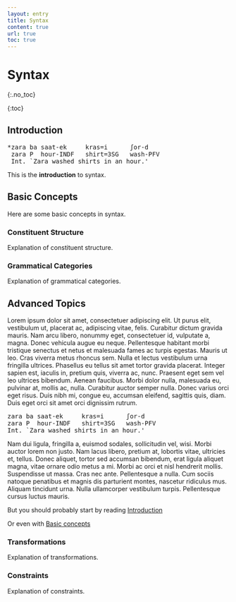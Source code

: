 ```yaml
---
layout: entry
title: Syntax
content: true
url: true
toc: true
---
```


# Syntax
{:.no_toc}

<!-- [Introduction](#introduction) -->
<!-- [Basic concepts](#basic-concepts) -->

{:toc}

## Introduction



<!-- (1)
<div class="example">
  <div class="all-align-units">
    <div class="align-unit">
      <div class="word">(1)</div>
      <div class="gloss">-</div>
    </div>
    <div class="align-unit">
      <div class="word">gol-aka</div>
      <div class="gloss">flower-DEF</div>
    </div>
    <div class="align-unit">
      <div class="word">a-tʃlus-et</div>
      <div class="gloss">IND-wither-3SG</div>
    </div>
  </div>
  <div class="free-transl">'The flower withers.'</div>
</div> -->



<pre class="gloss-code-block">
*zara ba saat-ek     kras=i      ʃor-d
 zara P  hour-INDF   shirt=3SG   wash-PFV
 Int. `Zara washed shirts in an hour.'
</pre>

<!-- <pre class="gloss-code-block">
zara ba saat-ek kras=i ʃor-d
zara P hour-INDF shirt=3SG wash-PFV
Int. `Zara washed shirts in an hour.'
</pre>


<pre class="gloss-code-block">
zara <strong>ba</strong> saat-ek    kras=i      ʃor-d
zara <strong>P</strong>  hour-INDF  shirt=3SG   wash-PFV
Int. `Zara washed ʒ@ɛæɡɔŋ shirts in an hour.'
</pre>

 -->

This is the **introduction** to syntax.


## Basic Concepts

Here are some basic concepts in syntax.

### Constituent Structure

Explanation of constituent structure.

### Grammatical Categories

Explanation of grammatical categories.

## Advanced Topics

Lorem ipsum dolor sit amet, consectetuer adipiscing elit. Ut purus elit, vestibulum ut, placerat ac, adipiscing
vitae, felis. Curabitur dictum gravida mauris. Nam arcu libero, nonummy eget, consectetuer id, vulputate a,
magna. Donec vehicula augue eu neque. Pellentesque habitant morbi tristique senectus et netus et malesuada
fames ac turpis egestas. Mauris ut leo. Cras viverra metus rhoncus sem. Nulla et lectus vestibulum urna
fringilla ultrices. Phasellus eu tellus sit amet tortor gravida placerat. Integer sapien est, iaculis in, pretium
quis, viverra ac, nunc. Praesent eget sem vel leo ultrices bibendum. Aenean faucibus. Morbi dolor nulla,
malesuada eu, pulvinar at, mollis ac, nulla. Curabitur auctor semper nulla. Donec varius orci eget risus.
Duis nibh mi, congue eu, accumsan eleifend, sagittis quis, diam. Duis eget orci sit amet orci dignissim
rutrum.


<pre class="gloss-code-block">
zara ba saat-ek     kras=i      ʃor-d
zara P  hour-INDF   shirt=3SG   wash-PFV
Int. `Zara washed shirts in an hour.'
</pre>


Nam dui ligula, fringilla a, euismod sodales, sollicitudin vel, wisi. Morbi auctor lorem non justo. Nam lacus
libero, pretium at, lobortis vitae, ultricies et, tellus. Donec aliquet, tortor sed accumsan bibendum, erat
ligula aliquet magna, vitae ornare odio metus a mi. Morbi ac orci et nisl hendrerit mollis. Suspendisse ut
massa. Cras nec ante. Pellentesque a nulla. Cum sociis natoque penatibus et magnis dis parturient montes,
nascetur ridiculus mus. Aliquam tincidunt urna. Nulla ullamcorper vestibulum turpis. Pellentesque cursus
luctus mauris.


But you should probably start by reading [Introduction](#introduction)


Or even with [Basic concepts](#basic-concepts)

### Transformations

Explanation of transformations.

### Constraints

Explanation of constraints.